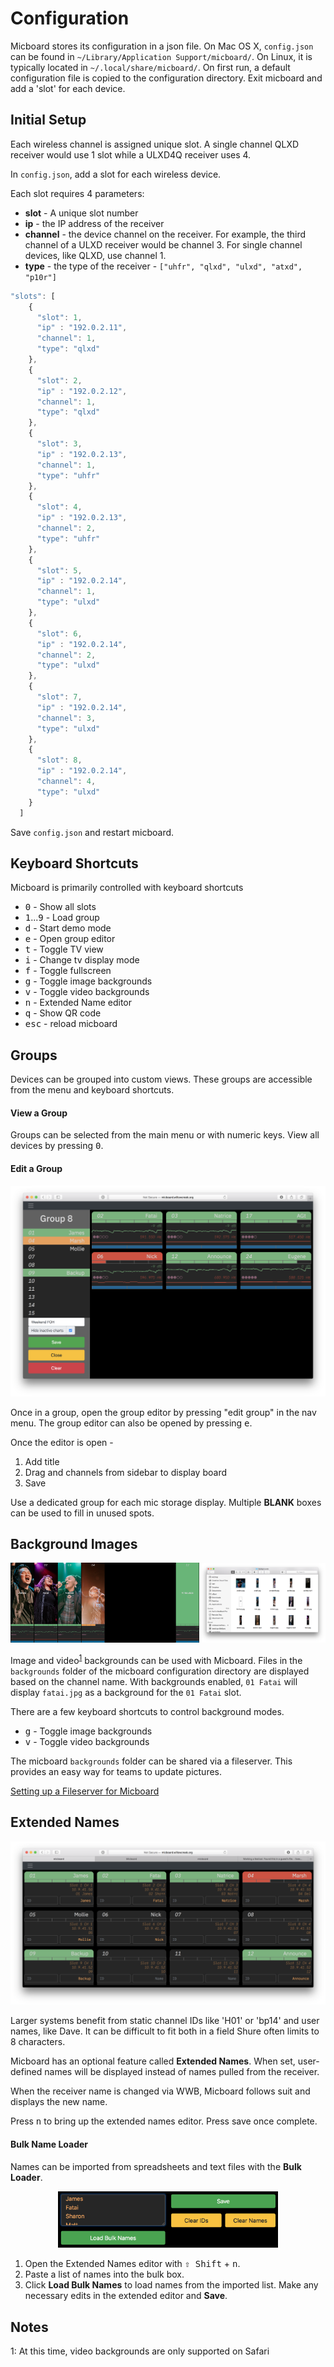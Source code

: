 # Configuration
Micboard stores its configuration in a json file.  On Mac OS X, `config.json` can be found in `~/Library/Application Support/micboard/`.  On Linux, it is typically located in `~/.local/share/micboard/`.  On first run, a default configuration file is copied to the configuration directory.  Exit micboard and add a 'slot' for each device.


## Initial Setup
Each wireless channel is assigned unique slot. A single channel QLXD receiver would use 1 slot while a ULXD4Q receiver uses 4.

In `config.json`, add a slot for each wireless device.

Each slot requires 4 parameters:
* **slot** - A unique slot number
* **ip** - the IP address of the receiver
* **channel** - the device channel on the receiver.  For example, the third channel of a ULXD receiver would be channel 3.  For single channel devices, like QLXD, use channel 1.
* **type** - the type of the receiver - `["uhfr", "qlxd", "ulxd", "atxd", "p10r"]`


```javascript
"slots": [
    {
      "slot": 1,
      "ip" : "192.0.2.11",
      "channel": 1,
      "type": "qlxd"
    },
    {
      "slot": 2,
      "ip" : "192.0.2.12",
      "channel": 1,
      "type": "qlxd"
    },
    {
      "slot": 3,
      "ip" : "192.0.2.13",
      "channel": 1,
      "type": "uhfr"
    },
    {
      "slot": 4,
      "ip" : "192.0.2.13",
      "channel": 2,
      "type": "uhfr"
    },
    {
      "slot": 5,
      "ip" : "192.0.2.14",
      "channel": 1,
      "type": "ulxd"
    },
    {
      "slot": 6,
      "ip" : "192.0.2.14",
      "channel": 2,
      "type": "ulxd"
    },
    {
      "slot": 7,
      "ip" : "192.0.2.14",
      "channel": 3,
      "type": "ulxd"
    },
    {
      "slot": 8,
      "ip" : "192.0.2.14",
      "channel": 4,
      "type": "ulxd"
    }
  ]
```

Save `config.json` and restart micboard.

## Keyboard Shortcuts
Micboard is primarily controlled with keyboard shortcuts

* <kbd>0</kbd> - Show all slots
* <kbd>1</kbd>...<kbd>9</kbd> - Load group
* <kbd>d</kbd> - Start demo mode
* <kbd>e</kbd> - Open group editor
* <kbd>t</kbd> - Toggle TV view
* <kbd>i</kbd> - Change tv display mode
* <kbd>f</kbd> - Toggle fullscreen
* <kbd>g</kbd> - Toggle image backgrounds
* <kbd>v</kbd> - Toggle video backgrounds
* <kbd>n</kbd> - Extended Name editor
* <kbd>q</kbd> - Show QR code
* <kbd>esc</kbd> - reload micboard

## Groups
Devices can be grouped into custom views. These groups are accessible from the menu and keyboard shortcuts.  

#### View a Group
Groups can be selected from the main menu or with numeric keys.  View all devices by pressing <kbd>0</kbd>.

#### Edit a Group

<p align="center">
  <img src="img/editor.png">
</p>
Once in a group, open the group editor by pressing "edit group" in the nav menu.  The group editor can also be opened by pressing <kbd>e</kbd>.

Once the editor is open -
1. Add title
2. Drag and channels from sidebar to display board
3. Save

Use a dedicated group for each mic storage display.  Multiple **BLANK** boxes can be used to fill in unused spots.

## Background Images
<p align="center">
  <img width="60%" src="img/tv_imagebg.png"><img width="40%" src="img/smb_folder.png">
</p>

Image and video<sup>[1](#mp4)</sup> backgrounds can be used with Micboard. Files in the `backgrounds` folder of the micboard configuration directory are displayed based on the channel name. With backgrounds enabled, `01 Fatai` will display `fatai.jpg` as a background for the `01 Fatai` slot.



There are a few keyboard shortcuts to control background modes.
* <kbd>g</kbd> - Toggle image backgrounds
* <kbd>v</kbd> - Toggle video backgrounds


The micboard `backgrounds` folder can be shared via a fileserver.  This provides an easy way for teams to update pictures.

[Setting up a Fileserver for Micboard](fileshare.md)

## Extended Names
<p align="center">
  <img src="img/extended.png">
</p>

Larger systems benefit from static channel IDs like 'H01' or 'bp14' and user names, like Dave.  It can be difficult to fit both in a field Shure often limits to 8 characters.

Micboard has an optional feature called **Extended Names**.  When set, user-defined names will be displayed instead of names pulled from the receiver.

When the receiver name is changed via WWB, Micboard follows suit and displays the new name.

Press <kbd>n</kbd> to bring up the extended names editor.  Press save once complete.

#### Bulk Name Loader
Names can be imported from spreadsheets and text files with the **Bulk Loader**.
<p align="center">
  <img width="70%" src="img/bulkbox.png">
</p>

1. Open the Extended Names editor with <kbd>⇧ Shift</kbd> + <kbd>n</kbd>.
2. Paste a list of names into the bulk box.
3. Click **Load Bulk Names** to load names from the imported list.  Make any necessary edits in the extended editor and **Save**.

## Notes
<a name="mp4">1</a>: At this time, video backgrounds are only supported on Safari
